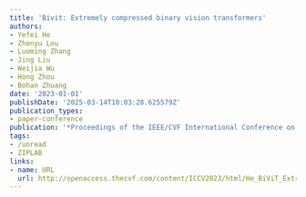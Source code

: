 ```yaml
---
title: 'Bivit: Extremely compressed binary vision transformers'
authors:
- Yefei He
- Zhenyu Lou
- Luoming Zhang
- Jing Liu
- Weijia Wu
- Hong Zhou
- Bohan Zhuang
date: '2023-01-01'
publishDate: '2025-03-14T10:03:28.625579Z'
publication_types:
- paper-conference
publication: '*Proceedings of the IEEE/CVF International Conference on Computer Vision*'
tags:
- /unread
- ZIPLAB
links:
- name: URL
  url: http://openaccess.thecvf.com/content/ICCV2023/html/He_BiViT_Extremely_Compressed_Binary_Vision_Transformers_ICCV_2023_paper.html
---
```

